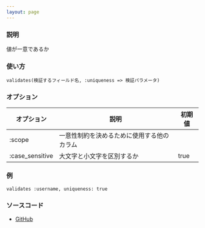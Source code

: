 ```yaml
---
layout: page
---
```

### 説明
値が一意であるか

### 使い方
    validates(検証するフィールド名, :uniqueness => 検証パラメータ)

### オプション

オプション           | 説明                    | 初期値
--------------- | --------------------- | ----
:scope          | 一意性制約を決めるために使用する他のカラム |
:case_sensitive | 大文字と小文字を区別するか         | true

### 例
    validates :username, uniqueness: true

### ソースコード
* [GitHub](https://github.com/rails/rails/blob/f33d52c95217212cbacc8d5e44b5a8e3cdc6f5b3/activemodel/lib/active_model/validations/validates.rb#L105)